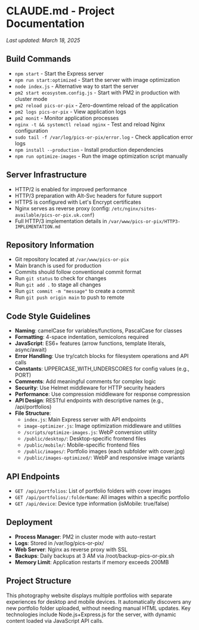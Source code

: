 # CLAUDE.md - Project Documentation

*Last updated: March 18, 2025*

## Build Commands
- `npm start` - Start the Express server 
- `npm run start:optimized` - Start the server with image optimization
- `node index.js` - Alternative way to start the server
- `pm2 start ecosystem.config.js` - Start with PM2 in production with cluster mode
- `pm2 reload pics-or-pix` - Zero-downtime reload of the application
- `pm2 logs pics-or-pix` - View application logs
- `pm2 monit` - Monitor application processes
- `nginx -t && systemctl reload nginx` - Test and reload Nginx configuration
- `sudo tail -f /var/log/pics-or-pix/error.log` - Check application error logs
- `npm install --production` - Install production dependencies
- `npm run optimize-images` - Run the image optimization script manually

## Server Infrastructure
- HTTP/2 is enabled for improved performance
- HTTP/3 preparation with Alt-Svc headers for future support
- HTTPS is configured with Let's Encrypt certificates
- Nginx serves as reverse proxy (config: `/etc/nginx/sites-available/pics-or-pix.uk.conf`)
- Full HTTP/3 implementation details in `/var/www/pics-or-pix/HTTP3-IMPLEMENTATION.md`

## Repository Information
- Git repository located at `/var/www/pics-or-pix`
- Main branch is used for production
- Commits should follow conventional commit format
- Run `git status` to check for changes
- Run `git add .` to stage all changes
- Run `git commit -m "message"` to create a commit
- Run `git push origin main` to push to remote

## Code Style Guidelines
- **Naming**: camelCase for variables/functions, PascalCase for classes
- **Formatting**: 4-space indentation, semicolons required
- **JavaScript**: ES6+ features (arrow functions, template literals, async/await)
- **Error Handling**: Use try/catch blocks for filesystem operations and API calls
- **Constants**: UPPERCASE_WITH_UNDERSCORES for config values (e.g., PORT)
- **Comments**: Add meaningful comments for complex logic
- **Security**: Use Helmet middleware for HTTP security headers
- **Performance**: Use compression middleware for response compression
- **API Design**: RESTful endpoints with descriptive names (e.g., /api/portfolios)
- **File Structure**:
  - `index.js`: Main Express server with API endpoints
  - `image-optimizer.js`: Image optimization middleware and utilities
  - `/scripts/optimize-images.js`: WebP conversion utility
  - `/public/desktop/`: Desktop-specific frontend files
  - `/public/mobile/`: Mobile-specific frontend files
  - `/public/images/`: Portfolio images (each subfolder with cover.jpg)
  - `/public/images-optimized/`: WebP and responsive image variants

## API Endpoints
- `GET /api/portfolios`: List of portfolio folders with cover images
- `GET /api/portfolios/:folderName`: All images within a specific portfolio
- `GET /api/device`: Device type information (isMobile: true/false)

## Deployment
- **Process Manager**: PM2 in cluster mode with auto-restart
- **Logs**: Stored in /var/log/pics-or-pix/
- **Web Server**: Nginx as reverse proxy with SSL
- **Backups**: Daily backups at 3 AM via /root/backup-pics-or-pix.sh
- **Memory Limit**: Application restarts if memory exceeds 200MB

## Project Structure
This photography website displays multiple portfolios with separate experiences for desktop and mobile devices. It automatically discovers any new portfolio folder uploaded, without needing manual HTML updates. Key technologies include Node.js+Express.js for the server, with dynamic content loaded via JavaScript API calls.